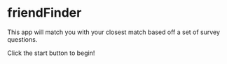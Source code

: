 # friendFinder

This app will match you with your closest match based off a set of survey questions.

Click the start button to begin!